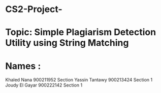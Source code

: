 # CS2-Project-
# Topic: Simple Plagiarism Detection Utility using String Matching
# Names : 
Khaled Nana  900211952 Section 
Yassin Tantawy 900213424  Section 1
Joudy El Gayar 900222142 Section 1 
